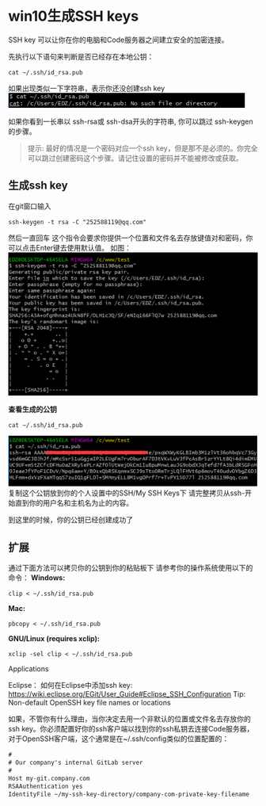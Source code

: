 # win10生成SSH keys

SSH key 可以让你在你的电脑和Code服务器之间建立安全的加密连接。 

先执行以下语句来判断是否已经存在本地公钥：
```
cat ~/.ssh/id_rsa.pub
```
如果出现类似一下字符串，表示你还没创建ssh key
![](images/screenshot_1566786207134.png)

如果你看到一长串以 ssh-rsa或 ssh-dsa开头的字符串, 你可以跳过 ssh-keygen的步骤。
> 提示: 最好的情况是一个密码对应一个ssh key，但是那不是必须的。你完全可以跳过创建密码这个步骤。请记住设置的密码并不能被修改或获取。

## 生成ssh key
在git窗口输入
```
ssh-keygen -t rsa -C "252588119@qq.com"
```
然后一直回车
这个指令会要求你提供一个位置和文件名去存放键值对和密码，你可以点击Enter键去使用默认值。
如图：
![](images/screenshot_1566786310708.png)

**查看生成的公钥**
```
cat ~/.ssh/id_rsa.pub
```
![](images/screenshot_1566786526211.png)
复制这个公钥放到你的个人设置中的SSH/My SSH Keys下
请完整拷贝从ssh-开始直到你的用户名和主机名为止的内容。

到这里的时候，你的公钥已经创建成功了

## 扩展
通过下面方法可以拷贝你的公钥到你的粘贴板下
请参考你的操作系统使用以下的命令：
**Windows:**
```
clip < ~/.ssh/id_rsa.pub
```
**Mac:**
```
pbcopy < ~/.ssh/id_rsa.pub
```
**GNU/Linux (requires xclip):**
```
xclip -sel clip < ~/.ssh/id_rsa.pub
```
Applications
 
Eclipse：
如何在Eclipse中添加ssh key: https://wiki.eclipse.org/EGit/User_Guide#Eclipse_SSH_Configuration
Tip: Non-default OpenSSH key file names or locations
 
如果，不管你有什么理由，当你决定去用一个非默认的位置或文件名去存放你的ssh key。你必须配置好你的ssh客户端以找到你的ssh私钥去连接Code服务器，对于OpenSSH客户端，这个通常是在~/.ssh/config类似的位置配置的：
```
#
# Our company's internal GitLab server
#
Host my-git.company.com
RSAAuthentication yes
IdentityFile ~/my-ssh-key-directory/company-com-private-key-filename
```